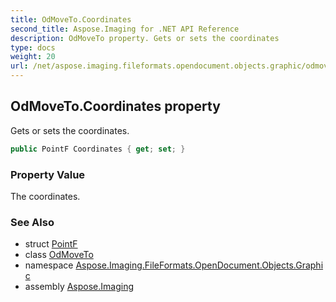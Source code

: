```yaml
---
title: OdMoveTo.Coordinates
second_title: Aspose.Imaging for .NET API Reference
description: OdMoveTo property. Gets or sets the coordinates
type: docs
weight: 20
url: /net/aspose.imaging.fileformats.opendocument.objects.graphic/odmoveto/coordinates/
---
```

## OdMoveTo.Coordinates property

Gets or sets the coordinates.

```csharp
public PointF Coordinates { get; set; }
```

### Property Value

The coordinates.

### See Also

* struct [PointF](../../../aspose.imaging/pointf/)
* class [OdMoveTo](../)
* namespace [Aspose.Imaging.FileFormats.OpenDocument.Objects.Graphic](../../odmoveto/)
* assembly [Aspose.Imaging](../../../)


